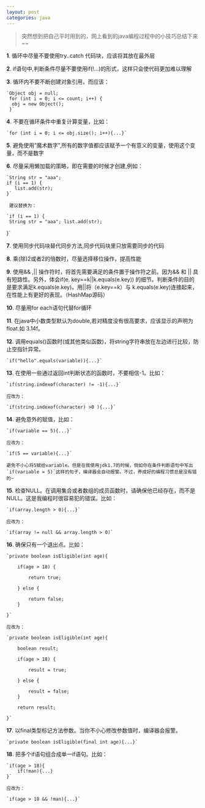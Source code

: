 ```yaml
---
layout: post
categories: java 
---
```


>突然想到把自己平时用到的，网上看到的java编程过程中的小技巧总结下来~~

 **1**. 循环中尽量不要使用try..catch 代码块，应该将其放在最外层

 **2**. if语句中,判断条件尽量不要使用if(!...)的形式，这样只会使代码更加难以理解

 **3**. 循环内不要不断创建对象引用，而应该：

    `Object obj = null;
     for (int i = 0; i <= count; i++) { 
      obj = new Object(); 
     }`

 **4**. 不要在循环条件中重复计算变量，比如：

    `for (int i = 0; i <= obj.size(); i++){...}`

 **5**. 避免使用”魔术数字”,所有的数字值都应该赋予一个有意义的变量，使用这个变量，而不是数字

 **6**. 尽量采用懒加载的策略，即在需要的时候才创建,例如：

    `String str = "aaa";
    if (i == 1) { 
       list.add(str);
    }`

	 建议替换为：

	`if (i == 1) { 
     String str = "aaa"; list.add(str);
   }`

 **7**. 使用同步代码块替代同步方法,同步代码块里只放需要同步的代码

 **8**. 乘(除)2或者2的倍数时，尽量选择移位操作，提高性能

 **9**. 使用&& ,\|\| 操作符时，将首先需要满足的条件置于操作符之前。因为&& 和 \|\| 具有短路性。另外，体会if(e. key==k\|\|k.equals(e.key)) 的细节。判断条件的目的是要求满足k.equals(e.key)。用\|\|将（e.key==k）与 k.equals(e.key)连接起来，在性能上有更好的表现。（HashMap源码）

 **10**. 尽量用for each语句代替for循环

 **11**. 在java中小数类型默认为double,若对精度没有很高要求，应该显示的声明为float.如 3.14f。

 **12**. 调用equals()函数时(或其他类似函数)，将string字符串放在左边进行比较，防止空指针异常。
    
    `if("hello".equals(variable)){...}`

 **13**. 在使用一些通过返回int判断状态的函数时，不要相信-1。比如：

    `if(string.indexof(character) != -1){...}`

    应改为：

    `if(string.indexof(character) >0 ){...}`

 **14**. 避免意外的赋值，比如：
 
    `if(variable == 5){...}`

    应改为：

    `if(5 == variable){...}`

    避免不小心将5赋给variable。但是在我使用jdk1.7的时候，倘如你在条件判断语句中写出`if(variable = 5)`这样的句子，编译器会自动报警。不过，养成好的编程习惯总是没有错的~

 **15**. 检查NULL。在调用集合或者数组的成员函数时，请确保他已经存在，而不是NULL。这是我编程时很容易犯的错误。比如：

	`if(array.length > 0){...}`

	应改为：

	`if(array != null && array.length > 0)`

 **16**. 确保只有一个退出点。比如：

    `private boolean isEligible(int age){

    	if(age > 18) {

    		return true;

    	} else {

            return false;
    	}

    }`

    应改为：

    `private boolean isEligible(int age){

    	boolean result;

    	if(age > 18) {

    		result = true;

    	} else {

            result = false;
    	}

    	return result;

    }`

 **17**. 以final类型标记方法参数。当你不小心修改参数值时，编译器会报警。

 	`private boolean isEligible(final int age){...}`

 **18**. 把多个if语句组合成单一if语句。比如：

	`if(age > 18){
		if(!man){...}
	}`

	应改为：

	`if(age > 18 && !man){...}`


